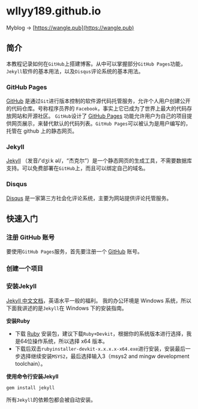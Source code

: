# wllyy189.github.io

Myblog -> [https://wangle.pub](https://wangle.pub)

## 简介

本教程记录如何在`GitHub`上搭建博客。从中可以掌握部分`GitHub Pages`功能，`Jekyll`软件的基本用法，以及`Disqus`评论系统的基本用法。

### GitHub Pages
[GitHub](https://github.com) 是通过`Git`进行版本控制的软件源代码托管服务，允许个人用户创建公开的代码仓库。号称程序员界的 `Facebook`，事实上它已成为了世界上最大的代码存放网站和开源社区。
`GitHub`设计了 [GitHub Pages](https://pages.github.com) 功能允许用户为自己的项目提供网页展示，来替代默认的代码列表。`GitHub Pages`可以被认为是用户编写的，托管在 github 上的静态网页。

### Jekyll
[Jekyll](https://jekyllrb.com) （发音/'dʒiːk əl/，“杰克尔”）是一个静态网页的生成工具，不需要数据库支持。可以免费部署在`GitHub`上，而且可以绑定自己的域名。

### Disqus
[Disqus](https://disqus.com) 是一家第三方社会化评论系统，主要为网站提供评论托管服务。

## 快速入门

### 注册 GitHub 账号

要使用`GitHub Pages`服务，首先要注册一个 [GitHub](https://github.com) 账号。

### 创建一个项目



### 安装Jekyll

[Jekyll 中文文档](http://jekyll.com.cn)，英语水平一般的福利。
我的办公环境是 Windows 系统，所以下面我讲述的是`Jekyll`在 Windows 下的安装指南。

**安装Ruby**

- 下载 [Ruby](http://rubyinstaller.org/downloads) 安装包，建议下载`Ruby+Devkit`，根据你的系统版本进行选择，我是64位操作系统，所以选择 x64 版本。
- 下载后双击`rubyinstaller-devkit-x.x.x.x-x64.exe`进行安装，安装最后一步选择继续安装`MSYS2`，最后选择输入3（msys2 and mingw development toolchain）。

**使用命令行安装Jekyll**
```
gem install jekyll
```
所有`Jekyll`的依赖包都会被自动安装。